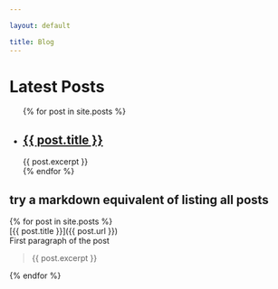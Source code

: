 ```yaml
---

layout: default 

title: Blog 
---
```


# Latest Posts

<ul>  {% for post in site.posts %}    
  <li>      
    <h2><a href="{{ post.url }}">{{ post.title }}</a></h2>      
    {{ post.excerpt }}    </li>  {% endfor %} </ul>

## try a markdown equivalent of listing all posts
{% for post in site.posts %}    
[{{ post.title }}]({{ post.url }})      
First paragraph of the post
> {{ post.excerpt }}

{% endfor %}

